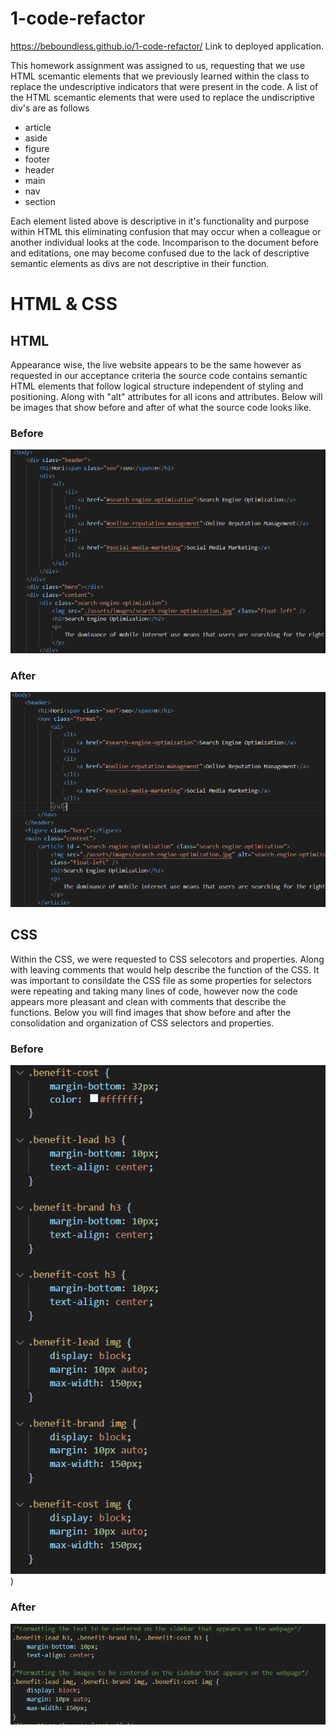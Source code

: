 # 1-code-refactor
https://beboundless.github.io/1-code-refactor/ Link to deployed application.

This homework assignment was assigned to us, requesting that we use HTML scemantic elements that we previously learned within the class to replace the undescriptive indicators that were present in the code. 
A list of the HTML scemantic elements that were used to replace the undiscriptive div's are as follows
- article
- aside
- figure
- footer
- header
- main
- nav
- section

Each element listed above is descriptive in it's functionality and purpose within HTML this eliminating confusion that may occur when a colleague or another individual looks at the code. Incomparison to the document before and editations, one may become confused due to the lack of descriptive semantic elements as divs are not descriptive in their function. 

# HTML & CSS 

## HTML
Appearance wise, the live website appears to be the same however as requested in our acceptance criteria the source code contains semantic HTML elements that follow logical structure independent of styling and positioning. Along with "alt" attributes for all icons and attributes. Below will be images that show before and after of what the source code looks like. 
### Before
![alt text](https://github.com/bEbOuNdLeSs/1-code-refactor/blob/main/img/before-html.PNG)
### After
![alt text](https://github.com/bEbOuNdLeSs/1-code-refactor/blob/main/img/after-html.PNG)

## CSS
Within the CSS, we were requested to CSS selecotors and properties. Along with leaving comments that would help describe the function of the CSS. It was important to consildate the CSS file as some properties for selectors were repeating and taking many lines of code, however now the code appears more pleasant and clean with comments that describe the functions. Below you will find images that show before and after the consolidation and organization of CSS selectors and properties. 
### Before
![alt text](https://github.com/bEbOuNdLeSs/1-code-refactor/blob/main/img/before-css.PNG))
### After 
![alt text](https://github.com/bEbOuNdLeSs/1-code-refactor/blob/main/img/after-css.PNG)

